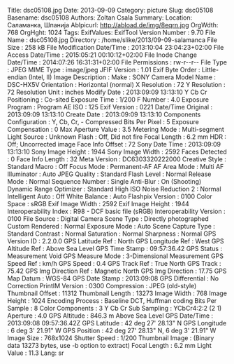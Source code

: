 Title: dsc05108.jpg
Date: 2013-09-09
Category: picture
Slug: dsc05108
Basename: dsc05108
Authors: Zoltan Csala
Summary:
Location: Саламанка, Шпанија
Ablpicurl: http://abload.de/img/8eqrn.jpg
OrgWdth: 768
OrgHght: 1024
Tags:
ExifValues: ExifTool Version Number : 9.70
            File Name : dsc05108.jpg
            Directory : /home/slike/2013/09-09-salamanca
            File Size : 258 kB
            File Modification Date/Time : 2013:10:04 23:04:23+02:00
            File Access Date/Time : 2015:05:21 00:10:12+02:00
            File Inode Change Date/Time : 2014:07:26 16:31:31+02:00
            File Permissions : rw-r--r--
            File Type : JPEG
            MIME Type : image/jpeg
            JFIF Version : 1.01
            Exif Byte Order : Little-endian (Intel, II)
            Image Description :
            Make : SONY
            Camera Model Name : DSC-HX5V
            Orientation : Horizontal (normal)
            X Resolution : 72
            Y Resolution : 72
            Resolution Unit : inches
            Modify Date : 2013:09:09 13:13:10
            Y Cb Cr Positioning : Co-sited
            Exposure Time : 1/200
            F Number : 4.0
            Exposure Program : Program AE
            ISO : 125
            Exif Version : 0221
            Date/Time Original : 2013:09:09 13:13:10
            Create Date : 2013:09:09 13:13:10
            Components Configuration : Y, Cb, Cr, -
            Compressed Bits Per Pixel : 5
            Exposure Compensation : 0
            Max Aperture Value : 3.5
            Metering Mode : Multi-segment
            Light Source : Unknown
            Flash : Off, Did not fire
            Focal Length : 6.2 mm
            HDR : Off; Uncorrected image
            Face Info Offset : 72
            Sony Date Time : 2013:09:09 13:13:10
            Sony Image Height : 1944
            Sony Image Width : 2592
            Faces Detected : 0
            Face Info Length : 32
            Meta Version : DC6303320222000
            Creative Style : Standard
            Macro : Off
            Focus Mode : Permanent-AF
            AF Area Mode : Multi
            AF Illuminator : Auto
            JPEG Quality : Standard
            Flash Level : Normal
            Release Mode : Normal
            Sequence Number : Single
            Anti-Blur : On (Shooting)
            Dynamic Range Optimizer : Standard
            High ISO Noise Reduction 2 : Normal
            Intelligent Auto : Off
            White Balance : Auto
            Flashpix Version : 0100
            Color Space : sRGB
            Exif Image Width : 2592
            Exif Image Height : 1944
            Interoperability Index : R98 - DCF basic file (sRGB)
            Interoperability Version : 0100
            File Source : Digital Camera
            Scene Type : Directly photographed
            Custom Rendered : Normal
            Exposure Mode : Auto
            Scene Capture Type : Standard
            Contrast : Normal
            Saturation : Normal
            Sharpness : Normal
            GPS Version ID : 2.2.0.0
            GPS Latitude Ref : North
            GPS Longitude Ref : West
            GPS Altitude Ref : Above Sea Level
            GPS Time Stamp : 09:57:36.42
            GPS Status : Measurement Void
            GPS Measure Mode : 3-Dimensional Measurement
            GPS Speed Ref : km/h
            GPS Speed : 0.4
            GPS Track Ref : True North
            GPS Track : 75.42
            GPS Img Direction Ref : Magnetic North
            GPS Img Direction : 17.75
            GPS Map Datum : WGS-84
            GPS Date Stamp : 2013:09:08
            GPS Differential : No Correction
            PrintIM Version : 0300
            Compression : JPEG (old-style)
            Thumbnail Offset : 11312
            Thumbnail Length : 13273
            Image Width : 768
            Image Height : 1024
            Encoding Process : Baseline DCT, Huffman coding
            Bits Per Sample : 8
            Color Components : 3
            Y Cb Cr Sub Sampling : YCbCr4:2:2 (2 1)
            Aperture : 4.0
            GPS Altitude : 846.3 m Above Sea Level
            GPS Date/Time : 2013:09:08 09:57:36.42Z
            GPS Latitude : 42 deg 27' 28.13" N
            GPS Longitude : 6 deg 3' 21.91" W
            GPS Position : 42 deg 27' 28.13" N, 6 deg 3' 21.91" W
            Image Size : 768x1024
            Shutter Speed : 1/200
            Thumbnail Image : (Binary data 13273 bytes, use -b option to extract)
            Focal Length : 6.2 mm
            Light Value : 11.3
Lang: sr

